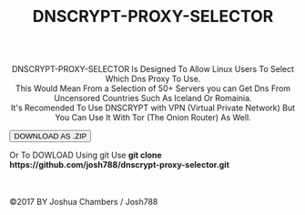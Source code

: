<head>
<title>DNSCRYPT-PROXY-SELECTOR</title>
<link rel="stylesheet" type="text/css" href="main.css"/>
</head>

<div id="header">
<center><br><h1>DNSCRYPT-PROXY-SELECTOR</h1></center></div>
<br>
<br>

<center><p>DNSCRYPT-PROXY-SELECTOR Is Designed To Allow Linux Users To Select Which Dns Proxy To Use. <br> This Would Mean From a 
Selection of 50+ Servers you can Get Dns From Uncensored Countries Such As Iceland Or Romainia.<br> It's Recomended To Use DNSCRYPT
with VPN (Virtual Private Network) But You Can Use It With Tor (The Onion Router) As Well.</p></center>

<a href="https://github.com/josh788/dnscrypt-proxy-selector/archive/master.zip"><button>DOWNLOAD AS .ZIP</button></a>

<p>Or To DOWLOAD Using git Use <b>git clone https://github.com/josh788/dnscrypt-proxy-selector.git</b></p>

<br>
<br>

<div id="footer">&copy;2017 BY Joshua Chambers / Josh788</div>

